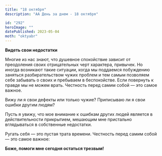 ```yaml
---
title: "18 октября"
description: "АА День за днем - 18 октября"

id: "292"
heroImage: ""
datePublished: 2023-05-04
moth: "oktyabr"
---
```


**Видеть свои недостатки**

Многие из нас знают, что душевное спокойствие зависит от преодоления своих
отрицательных черт характера, привычек. Но иногда возникают такие ситуации,
когда мы поддаемся побуждению заняться разбирательством чужих проблем и тем
самым позволяем себе забывать о своих и пребываем в беспокойстве. Если
повернуть к правде мы не можем врать. Честность перед самим собой — это самое
важное.

Вижу ли я свои дефекты или только чужие? Приписываю ли я свои ошибки другим
людям?

Пусть я увижу, что мое внимание к ошибкам других людей является в
действительности прикрытием, мешающим мне пристально вглядываться в
собственные недостатки.

Ругать себя — это пустая трата времени. Честность перед самим собой — это
самое важное:

**Боже, помоги мне сегодня остаться трезвым!**
